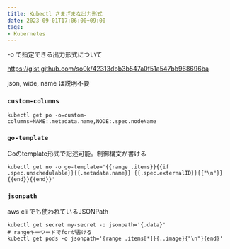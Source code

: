 ```yaml
---
title: Kubectl さまざまな出力形式
date: 2023-09-01T17:06:00+09:00
tags:
- Kubernetes
---
```


-o で指定できる出力形式について

https://gist.github.com/so0k/42313dbb3b547a0f51a547bb968696ba

json, wide, name は説明不要

### `custom-columns`

````
kubectl get po -o=custom-columns=NAME:.metadata.name,NODE:.spec.nodeName
````

### `go-template`

Goのtemplate形式で記述可能。制御構文が書ける

````
kubectl get no -o go-template='{{range .items}}{{if .spec.unschedulable}}{{.metadata.name}} {{.spec.externalID}}{{"\n"}}{{end}}{{end}}'
````

### `jsonpath`

aws cli でも使われているJSONPath

````
kubectl get secret my-secret -o jsonpath='{.data}'
# rangeキーワードでforが書ける
kubectl get pods -o jsonpath='{range .items[*]}{..image}{"\n"}{end}'
````
